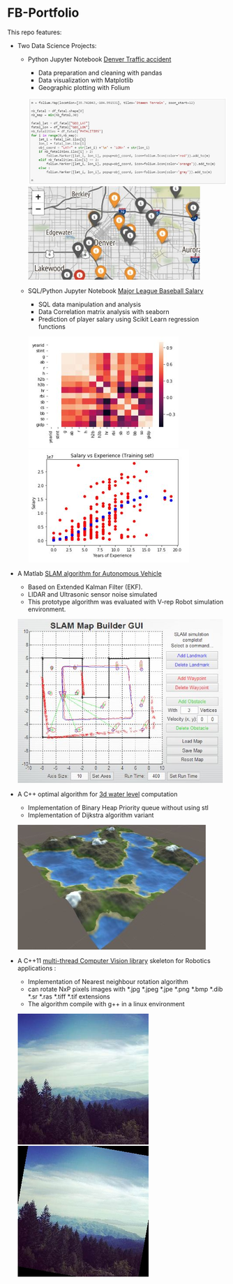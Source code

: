 # FB-Portfolio

This repo features:
* Two Data Science Projects:
  * Python Jupyter Notebook [Denver Traffic accident](https://github.com/FlorianBreut/FB-Portfolio/blob/master/MLB%20Data%20Analysis.ipynb)
    * Data preparation and cleaning with pandas
    * Data visualization with Matplotlib
    * Geographic plotting with Folium  
      
    ![img1b](https://github.com/FlorianBreut/FB-Portfolio/blob/master/illustrations/de2.JPG?raw=true)  
    ![img1](https://github.com/FlorianBreut/FB-Portfolio/blob/master/illustrations/de.JPG?raw=true)  
      
  * SQL/Python Jupyter Notebook [Major League Baseball Salary](https://github.com/FlorianBreut/FB-Portfolio/blob/master/Traffic%20Acccidents%20in%20Denver.ipynb)
    * SQL data manipulation and analysis
    * Data Correlation matrix analysis with seaborn
    * Prediction of player salary using Scikit Learn regression functions  
      
    ![img2](https://github.com/FlorianBreut/FB-Portfolio/blob/master/illustrations/ml.JPG?raw=true) ![img2b](https://github.com/FlorianBreut/FB-Portfolio/blob/master/illustrations/ml2.JPG?raw=true)    
      
* A Matlab [SLAM algorithm for Autonomous Vehicle](https://github.com/FlorianBreut/FB-Portfolio/blob/master/SLAM%20EKF%20FB.pdf) 
  * Based on Extended Kalman Filter (EKF). 
  * LIDAR and Ultrasonic sensor noise simulated
  * This prototype algorithm was evaluated with V-rep Robot simulation environment.  
    
   ![img3](https://github.com/FlorianBreut/FB-Portfolio/blob/master/illustrations/sl.JPG?raw=true)  
     
* A C++ optimal algorithm for [3d water level](https://github.com/FlorianBreut/FB-Portfolio/tree/master/WaterVolume) computation
  * Implementation of Binary Heap Priority queue without using stl
  * Implementation of Dijkstra algorithm variant  
    
   ![img4](https://github.com/FlorianBreut/FB-Portfolio/blob/master/illustrations/wl.JPG?raw=true)  
     
* A C++11 [multi-thread Computer Vision library](https://github.com/FlorianBreut/FB-Portfolio/tree/master/cv_rotate_img_lib) skeleton for Robotics applications :
  * Implementation of Nearest neighbour rotation algorithm
  * can rotate NxP pixels images with *.jpg *.jpeg *.jpe *.png *.bmp *.dib *.sr *.ras *.tiff *.tif  extensions
  * The algorithm compile with g++ in a linux environment  
    
   ![img5](https://github.com/FlorianBreut/FB-Portfolio/blob/master/cv_rotate_img_lib/input/th.jpeg?raw=true) ![img6](https://github.com/FlorianBreut/FB-Portfolio/blob/master/cv_rotate_img_lib/output/expected_output/th_output.jpeg?raw=true)  

